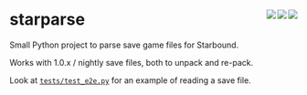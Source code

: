# starparse [<img src="https://img.shields.io/gitlab/pipeline/alen/starparse/main?gitlab_url=https%3A%2F%2Fgitlab.home.alen.sh%2F&label=Gitlab%20CI&style=flat-square" align="right">](https://gitlab.home.alen.sh/alen/starparse) [<img src="https://img.shields.io/travis/buhanec/starparse/master.svg?label=Travis+CI&style=flat-square" align="right">](https://travis-ci.org/buhanec/starparse) [<img src="https://img.shields.io/azure-devops/build/buhanec/starparse/3?label=Azure%20DevOps%20build&style=flat-square" align="right">](https://dev.azure.com/buhanec/starparse/_build)

Small Python project to parse save game files for Starbound.

Works with 1.0.x / nightly save files, both to unpack and re-pack.

Look at [`tests/test_e2e.py`](tests/test_e2e.py) for an example of reading a save file.
